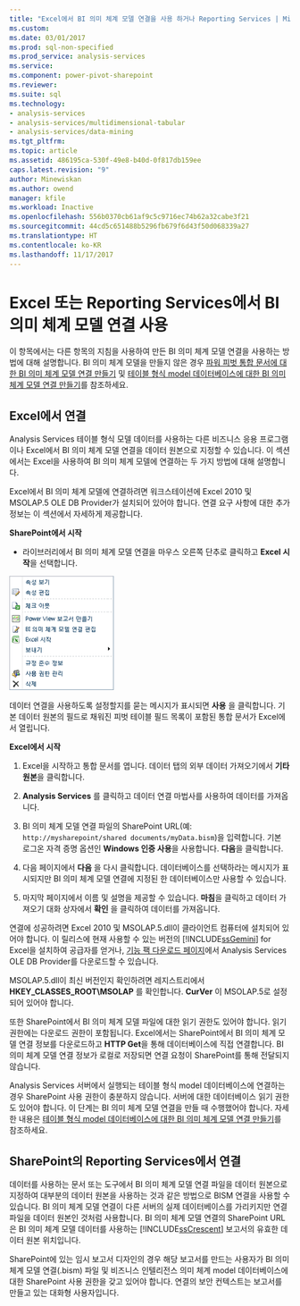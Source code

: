 ```yaml
---
title: "Excel에서 BI 의미 체계 모델 연결을 사용 하거나 Reporting Services | Microsoft Docs"
ms.custom: 
ms.date: 03/01/2017
ms.prod: sql-non-specified
ms.prod_service: analysis-services
ms.service: 
ms.component: power-pivot-sharepoint
ms.reviewer: 
ms.suite: sql
ms.technology:
- analysis-services
- analysis-services/multidimensional-tabular
- analysis-services/data-mining
ms.tgt_pltfrm: 
ms.topic: article
ms.assetid: 486195ca-530f-49e8-b40d-0f817db159ee
caps.latest.revision: "9"
author: Minewiskan
ms.author: owend
manager: kfile
ms.workload: Inactive
ms.openlocfilehash: 556b0370cb61af9c5c9716ec74b62a32cabe3f21
ms.sourcegitcommit: 44cd5c651488b5296fb679f6d43f50d068339a27
ms.translationtype: HT
ms.contentlocale: ko-KR
ms.lasthandoff: 11/17/2017
---
```

# <a name="use-a-bi-semantic-model-connection-in-excel-or-reporting-services"></a>Excel 또는 Reporting Services에서 BI 의미 체계 모델 연결 사용
  이 항목에서는 다른 항목의 지침을 사용하여 만든 BI 의미 체계 모델 연결을 사용하는 방법에 대해 설명합니다. BI 의미 체계 모델을 만들지 않은 경우 [파워 피벗 통합 문서에 대한 BI 의미 체계 모델 연결 만들기](../../analysis-services/power-pivot-sharepoint/create-a-bi-semantic-model-connection-to-a-power-pivot-workbook.md) 및 [테이블 형식 model 데이터베이스에 대한 BI 의미 체계 모델 연결 만들기](../../analysis-services/power-pivot-sharepoint/create-a-bi-semantic-model-connection-to-a-tabular-model-database.md)를 참조하세요.  
  
##  <a name="bkmk_connect"></a> Excel에서 연결  
 Analysis Services 테이블 형식 모델 데이터를 사용하는 다른 비즈니스 응용 프로그램이나 Excel에서 BI 의미 체계 모델 연결을 데이터 원본으로 지정할 수 있습니다. 이 섹션에서는 Excel을 사용하여 BI 의미 체계 모델에 연결하는 두 가지 방법에 대해 설명합니다.  
  
 Excel에서 BI 의미 체계 모델에 연결하려면 워크스테이션에 Excel 2010 및 MSOLAP.5 OLE DB Provider가 설치되어 있어야 합니다. 연결 요구 사항에 대한 추가 정보는 이 섹션에서 자세하게 제공합니다.  
  
 **SharePoint에서 시작**  
  
-   라이브러리에서 BI 의미 체계 모델 연결을 마우스 오른쪽 단추로 클릭하고 **Excel 시작**을 선택합니다.  
  
 ![빠른 시작 명령의 스크린 샷의 BISM](../../analysis-services/power-pivot-sharepoint/media/ssas-bism-quicklaunch.gif "스크린 샷의 BISM 빠른 실행 명령")  
  
 데이터 연결을 사용하도록 설정할지를 묻는 메시지가 표시되면 **사용** 을 클릭합니다. 기본 데이터 원본의 필드로 채워진 피벗 테이블 필드 목록이 포함된 통합 문서가 Excel에서 열립니다.  
  
 **Excel에서 시작**  
  
1.  Excel을 시작하고 통합 문서를 엽니다. 데이터 탭의 외부 데이터 가져오기에서 **기타 원본**을 클릭합니다.  
  
2.  **Analysis Services** 를 클릭하고 데이터 연결 마법사를 사용하여 데이터를 가져옵니다.  
  
3.  BI 의미 체계 모델 연결 파일의 SharePoint URL(예: `http://mysharepoint/shared documents/myData.bism`)을 입력합니다. 기본 로그온 자격 증명 옵션인 **Windows 인증 사용**을 사용합니다. **다음**을 클릭합니다.  
  
4.  다음 페이지에서 **다음** 을 다시 클릭합니다. 데이터베이스를 선택하라는 메시지가 표시되지만 BI 의미 체계 모델 연결에 지정된 한 데이터베이스만 사용할 수 있습니다.  
  
5.  마지막 페이지에서 이름 및 설명을 제공할 수 있습니다. **마침**을 클릭하고 데이터 가져오기 대화 상자에서 **확인** 을 클릭하여 데이터를 가져옵니다.  
  
 연결에 성공하려면 Excel 2010 및 MSOLAP.5.dll이 클라이언트 컴퓨터에 설치되어 있어야 합니다. 이 릴리스에 현재 사용할 수 있는 버전의 [!INCLUDE[ssGemini](../../includes/ssgemini-md.md)] for Excel을 설치하여 공급자를 얻거나, [기능 팩 다운로드 페이지](http://go.microsoft.com/fwlink/?linkid=214066)에서 Analysis Services OLE DB Provider를 다운로드할 수 있습니다.  
  
 MSOLAP.5.dll이 최신 버전인지 확인하려면 레지스트리에서 **HKEY_CLASSES_ROOT\MSOLAP** 를 확인합니다. **CurVer** 이 MSOLAP.5로 설정되어 있어야 합니다.  
  
 또한 SharePoint에서 BI 의미 체계 모델 파일에 대한 읽기 권한도 있어야 합니다. 읽기 권한에는 다운로드 권한이 포함됩니다. Excel에서는 SharePoint에서 BI 의미 체계 모델 연결 정보를 다운로드하고 **HTTP Get**을 통해 데이터베이스에 직접 연결합니다. BI 의미 체계 모델 연결 정보가 로컬로 저장되면 연결 요청이 SharePoint를 통해 전달되지 않습니다.  
  
 Analysis Services 서버에서 실행되는 테이블 형식 model 데이터베이스에 연결하는 경우 SharePoint 사용 권한이 충분하지 않습니다. 서버에 대한 데이터베이스 읽기 권한도 있어야 합니다. 이 단계는 BI 의미 체계 모델 연결을 만들 때 수행했어야 합니다. 자세한 내용은 [테이블 형식 model 데이터베이스에 대한 BI 의미 체계 모델 연결 만들기](../../analysis-services/power-pivot-sharepoint/create-a-bi-semantic-model-connection-to-a-tabular-model-database.md)를 참조하세요.  
  
##  <a name="bkmk_use"></a> SharePoint의 Reporting Services에서 연결  
 데이터를 사용하는 문서 또는 도구에서 BI 의미 체계 모델 연결 파일을 데이터 원본으로 지정하여 대부분의 데이터 원본을 사용하는 것과 같은 방법으로 BISM 연결을 사용할 수 있습니다. BI 의미 체계 모델 연결이 다른 서버의 실제 데이터베이스를 가리키지만 연결 파일을 데이터 원본인 것처럼 사용합니다. BI 의미 체계 모델 연결의 SharePoint URL은 BI 의미 체계 모델 데이터를 사용하는 [!INCLUDE[ssCrescent](../../includes/sscrescent-md.md)] 보고서의 유효한 데이터 원본 위치입니다.  
  
 SharePoint에 있는 임시 보고서 디자인의 경우 해당 보고서를 만드는 사용자가 BI 의미 체계 모델 연결(.bism) 파일 및 비즈니스 인텔리전스 의미 체계 model 데이터베이스에 대한 SharePoint 사용 권한을 갖고 있어야 합니다. 연결의 보안 컨텍스트는 보고서를 만들고 있는 대화형 사용자입니다.  
  
  
